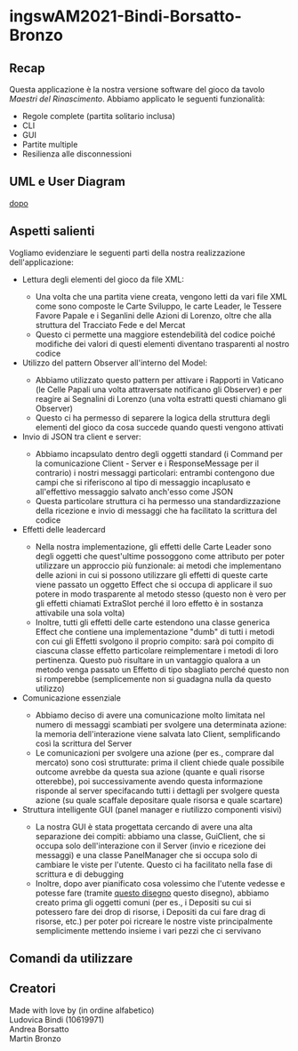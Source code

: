 <h1>ingswAM2021-Bindi-Borsatto-Bronzo</h1>
<h2> Recap </h2>
<p> Questa applicazione è la nostra versione software del gioco da tavolo <i> Maestri del Rinascimento</i>.
  Abbiamo applicato le seguenti funzionalità:
  <ul>
    <li>Regole complete (partita solitario inclusa)</li>
    <li>CLI</li>
    <li>GUI</li>
    <li>Partite multiple</li>
    <li>Resilienza alle disconnessioni</li>
</ul>
</p>
<h2>UML e User Diagram</h2>

<a href="UML dopo.pdf"> dopo </a>
<h2>
  Aspetti salienti
</h2>
<p>
 Vogliamo evidenziare le seguenti parti della nostra realizzazione dell'applicazione:
  <ul>
   	<li>Lettura degli elementi del gioco da file XML:</li>
    <ul>
      <li>Una volta che una partita viene creata, vengono letti da vari file XML come sono composte le Carte Sviluppo, le carte Leader, le Tessere Favore Papale e i Seganlini delle Azioni di Lorenzo, oltre che alla struttura del Tracciato Fede e del Mercat</li>
      <li>Questo ci permette una maggiore estendebilità del codice poiché modifiche dei valori di questi elementi diventano trasparenti al nostro codice
      </li>
    </ul>
     <li>Utilizzo del pattern Observer all'interno del Model:</li>
    <ul>
      <li>Abbiamo utilizzato questo pattern per attivare i Rapporti in Vaticano (le Celle Papali una volta attraversate notificano gli Observer) e per reagire ai Segnalini di Lorenzo (una volta estratti questi chiamano gli Observer)</li>
      <li>
      Questo ci ha permesso di separere la logica della struttura degli elementi del gioco da cosa succede quando questi vengono attivati</li>
    </ul>
    <li>Invio di JSON tra client e server:</li>
    <ul>
      <li>Abbiamo incapsulato dentro degli oggetti standard (i Command per la comunicazione Client - Server e i ResponseMessage per il contrario) i nostri messaggi particolari: entrambi contengono due campi che si riferiscono al tipo di messaggio incaplusato e all'effettivo messaggio salvato anch'esso come JSON</li>
      <li>Questa particolare struttura ci ha permesso una standardizzazione della ricezione e invio di messaggi che ha facilitato la scrittura del codice</li>
    </ul>
    <li>Effetti delle leadercard</li>
    <ul>
      <li>Nella nostra implementazione, gli effetti delle Carte Leader sono degli oggetti che quest'ultime possoggono come attributo per poter utilizzare un approccio più funzionale: ai metodi che implementano delle azioni in cui si possono utilizzare gli effetti di queste carte viene passato un oggetto Effect che si occupa di applicare il suo potere in modo trasparente al metodo stesso (questo non è vero per gli effetti chiamati ExtraSlot perché il loro effetto è in sostanza attivabile una sola volta)</li>
      <li>Inoltre, tutti gli effetti delle carte estendono una classe generica Effect che contiene una implementazione "dumb" di tutti i metodi con cui gli Effetti svolgono il proprio compito: sarà poi compito di ciascuna classe effetto particolare reimplementare i metodi di loro pertinenza. Questo può risultare in un vantaggio qualora a un metodo venga passato un Effetto di tipo sbagliato perché questo non si romperebbe (semplicemente non si guadagna nulla da questo utilizzo)</li>
    </ul>
   	<li>Comunicazione essenziale</li>
    <ul>
      <li>Abbiamo deciso di avere una comunicazione molto limitata nel numero di messaggi scambiati per svolgere una determinata azione: la memoria dell'interazione viene salvata lato Client, semplificando così la scrittura del Server</li>
      <li>Le comunicazioni per svolgere una azione (per es., comprare dal mercato) sono così strutturate: prima il client chiede quale possibile outcome avrebbe da questa sua azione (quante e quali risorse otterebbe), poi successivamente avendo questa informazione risponde al server specifacando tutti i dettagli per svolgere questa azione (su quale scaffale depositare quale risorsa e quale scartare)</li>
    </ul>
    <li>Struttura intelligente GUI (panel manager e riutilizzo componenti visivi) </li>
	<ul>
      <li>La nostra GUI è stata progettata cercando di avere una alta separazione dei compiti: abbiamo una classe, GuiClient, che si occupa solo dell'interazione con il Server (invio e ricezione dei messaggi) e una classe PanelManager che si occupa solo di cambiare le viste per l'utente. Questo ci ha facilitato nella fase di scrittura e di debugging</li>
      <li>Inoltre, dopo aver pianificato cosa volessimo che l'utente vedesse e potesse fare (tramite <a href="">questo disegno</a> questo disegno), abbiamo creato prima gli oggetti comuni (per es., i Depositi su cui si potessero fare dei drop di risorse, i Depositi da cui fare drag di risorse, etc.) per poter poi ricreare le nostre viste principalmente semplicimente mettendo insieme i vari pezzi che ci servivano </li>
    </ul>
</ul>
</p>

<h2>
  Comandi da utilizzare
</h2>

<h2>Creatori</h2>
Made with love by (in ordine alfabetico)</br>
Ludovica Bindi (10619971)</br>
Andrea Borsatto </br>
Martin Bronzo </br>
